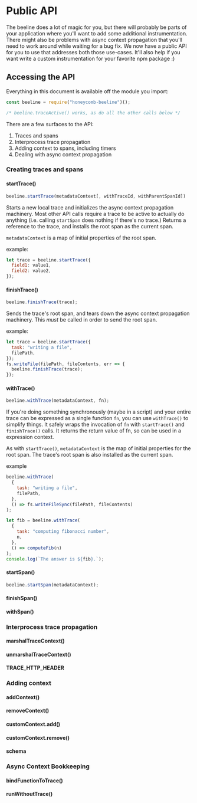 # Public API

The beeline does a lot of magic for you, but there will probably be parts of your application where you'll want to add
some additional instrumentation. There might also be problems with async context propagation that you'll need to work
around while waiting for a bug fix. We now have a public API for you to use that addresses both those use-cases. It'll
also help if you want write a custom instrumentation for your favorite npm package :)

## Accessing the API

Everything in this document is available off the module you import:

```javascript
const beeline = require("honeycomb-beeline")();

/* beeline.traceActive() works, as do all the other calls below */
```

There are a few surfaces to the API:

1.  Traces and spans
2.  Interprocess trace propagation
3.  Adding context to spans, including timers
4.  Dealing with async context propagation

### Creating traces and spans

#### startTrace()

```javascript
beeline.startTrace(metadataContext[, withTraceId, withParentSpanId])
```

Starts a new local trace and initializes the async context propagation machinery. Most other API calls require
a trace to be active to actually do anything (i.e. calling `startSpan` does nothing if there's no trace.) Returns
a reference to the trace, and installs the root span as the current span.

`metadataContext` is a map of initial properties of the root span.

example:

```javascript
let trace = beeline.startTrace({
  field1: value1,
  field2: value2,
});
```

#### finishTrace()

```javascript
beeline.finishTrace(trace);
```

Sends the trace's root span, and tears down the async context propagation machinery. This _must_ be called in order
to send the root span.

example:

```javascript
let trace = beeline.startTrace({
  task: "writing a file",
  filePath,
});
fs.writeFile(filePath, fileContents, err => {
  beeline.finishTrace(trace);
});
```

#### withTrace()

```javascript
beeline.withTrace(metadataContext, fn);
```

If you're doing something synchronously (maybe in a script) and your entire trace can be expressed as a single function `fn`, you can use `withTrace()` to simplify things. It safely wraps the invocation of `fn` with `startTrace()` and `finishTrace()` calls. It returns the return value of fn, so can be used in a expression context.

As with `startTrace()`, `metadataContext` is the map of initial properties for the root span. The trace's root span is also installed as the current span.

example

```javascript
beeline.withTrace(
  {
    task: "writing a file",
    filePath,
  },
  () => fs.writeFileSync(filePath, fileContents)
);

let fib = beeline.withTrace(
  {
    task: "computing fibonacci number",
    n,
  },
  () => computeFib(n)
);
console.log(`The answer is ${fib}.`);
```

#### startSpan()

```javascript
beeline.startSpan(metadataContext);
```

#### finishSpan()

#### withSpan()

### Interprocess trace propagation

#### marshalTraceContext()

#### unmarshalTraceContext()

#### TRACE_HTTP_HEADER

### Adding context

#### addContext()

#### removeContext()

#### customContext.add()

#### customContext.remove()

#### schema

### Async Context Bookkeeping

#### bindFunctionToTrace()

#### runWithoutTrace()
